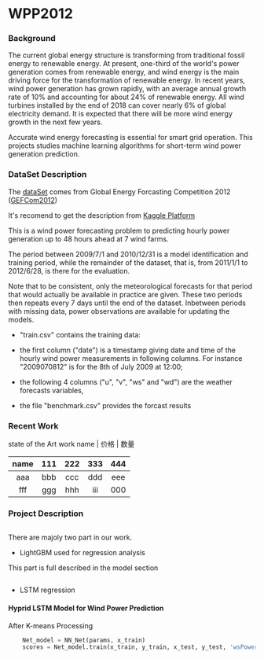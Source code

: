 # WPP2012


### Background

The current global energy structure is transforming from traditional fossil energy to renewable energy. At present, one-third of the world's power generation comes from renewable energy, and wind energy is the main driving force for the transformation of renewable energy. In recent years, wind power generation has grown rapidly, with an average annual growth rate of 10% and accounting for about 24% of renewable energy. All wind turbines installed by the end of 2018 can cover nearly 6% of global electricity demand. It is expected that there will be more wind energy growth in the next few years.

Accurate wind energy forecasting is essential for smart grid operation. This projects studies machine learning algorithms for short-term wind power generation prediction. 


### DataSet Description


The [dataSet](https://github.com/superkailang/WPP2012/tree/master/Data) comes from Global Energy Forcasting Competition 2012 ([GEFCom2012](http://www.drhongtao.com/gefcom/2012))

It's recomend to get the description from [Kaggle Platform](https://www.kaggle.com/c/GEF2012-wind-forecasting/overview)

This is a wind power forecasting problem to predicting hourly power generation up to 48 hours ahead at 7 wind farms.

The period between 2009/7/1 and 2010/12/31 is a model identification and training period, while the remainder of the dataset, that is, from 2011/1/1 to 2012/6/28, is there for the evaluation. 

Note that to be consistent, only the meteorological forecasts for that period that would actually be available in practice are given. These two periods then repeats every 7 days until the end of the dataset. Inbetween periods with missing data, power observations are available for updating the models.

- "train.csv" contains the training data:
- the first column ("date") is a timestamp giving date and time of the hourly wind power measurements in following columns. For instance "2009070812" is for the 8th of July 2009 at 12:00;

- the following 4 columns ("u", "v", "ws" and "wd") are the weather forecasts variables,

- the file "benchmark.csv"  provides the forcast results 

### Recent Work

state of the Art work 
name | 价格 |  数量  

name | 111 | 222 | 333 | 444
:-: | :-: | :-: | :-: | :-:
aaa | bbb | ccc | ddd | eee| 
fff | ggg| hhh | iii | 000|

### Project Description

```python

```

There are majoly two part in our work.

- LightGBM used for regression analysis

This part is full described in the model section

```python

```

- LSTM regression


#### Hyprid LSTM Model for Wind Power Prediction
After K-means Processing 

```python
    Net_model = NN_Net(params, x_train)
    scores = Net_model.train(x_train, y_train, x_test, y_test, 'wsPower2', load_models=False)
```

